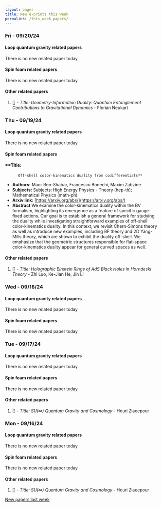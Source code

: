 ```yaml
---
layout: pages
title: New e-prints this week
permalink: /this_week_papers/
---
```




### Fri - 09/20/24

#### Loop quantum gravity related papers

There is no new related paper today 

#### Spin foam related papers

There is no new related paper today 



#### Other related papers

1. [[]](https://arxiv.org/abs/) - *Title:
          Geometry-Information Duality: Quantum Entanglement Contributions to Gravitational Dynamics* - Florian Neukart



### Thu - 09/19/24

#### Loop quantum gravity related papers

There is no new related paper today 

#### Spin foam related papers

#### **Title:
          Off-shell color-kinematics duality from codifferentials**
 - **Authors:** Maor Ben-Shahar, Francesco Bonechi, Maxim Zabzine
 - **Subjects:** Subjects:
High Energy Physics - Theory (hep-th); Mathematical Physics (math-ph)
 - **Arxiv link:** [https://arxiv.org/abs/](https://arxiv.org/abs/)
 - **Abstract**
 We examine the color-kinematics duality within the BV formalism, highlighting its emergence as a feature of specific gauge-fixed actions. Our goal is to establish a general framework for studying the duality while investigating straightforward examples of off-shell color-kinematics duality. In this context, we revisit Chern-Simons theory as well as introduce new examples, including BF theory and 2D Yang-Mills theory, which are shown to exhibit the duality off-shell. We emphasize that the geometric structures responsible for flat-space color-kinematics duality appear for general curved spaces as well. 



#### Other related papers

1. [[]](https://arxiv.org/abs/) - *Title:
          Holographic Einstein Rings of AdS Black Holes in Horndeski Theory* - Zhi Luo, Ke-Jian He, Jin Li



### Wed - 09/18/24

#### Loop quantum gravity related papers

There is no new related paper today 

#### Spin foam related papers

There is no new related paper today 

### Tue - 09/17/24

#### Loop quantum gravity related papers

There is no new related paper today 

#### Spin foam related papers

There is no new related paper today 



#### Other related papers

1. [[]](https://arxiv.org/abs/) - *Title:
          $SU(\infty)$ Quantum Gravity and Cosmology* - Houri Ziaeepour



### Mon - 09/16/24

#### Loop quantum gravity related papers

There is no new related paper today 

#### Spin foam related papers

There is no new related paper today 



#### Other related papers

1. [[]](https://arxiv.org/abs/) - *Title:
          $SU(\infty)$ Quantum Gravity and Cosmology* - Houri Ziaeepour






[New papers last week]({{site.url}}/archived/weekly/pre-prints/2024/09/16/archived_weekly_papers.html)